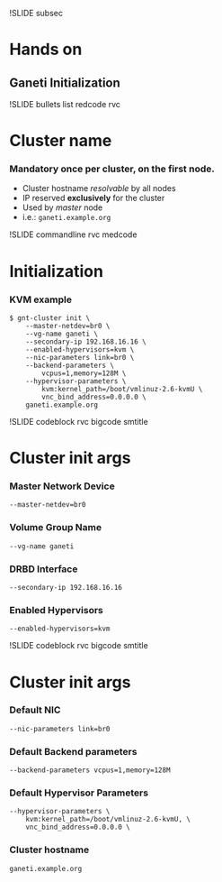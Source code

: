 !SLIDE subsec

# Hands on
## Ganeti Initialization

!SLIDE bullets list redcode rvc

# Cluster name

### **Mandatory** once per cluster, on the first node.

* Cluster hostname _resolvable_ by all nodes
* IP reserved **exclusively** for the cluster
* Used by _master_ node
* i.e.: ``ganeti.example.org``

!SLIDE commandline rvc medcode

# Initialization

### KVM example

    $ gnt-cluster init \
        --master-netdev=br0 \
        --vg-name ganeti \
        --secondary-ip 192.168.16.16 \
        --enabled-hypervisors=kvm \
        --nic-parameters link=br0 \
        --backend-parameters \
            vcpus=1,memory=128M \
        --hypervisor-parameters \
            kvm:kernel_path=/boot/vmlinuz-2.6-kvmU \
            vnc_bind_address=0.0.0.0 \
        ganeti.example.org

!SLIDE codeblock rvc bigcode smtitle

# Cluster init args

### Master Network Device

    --master-netdev=br0

### Volume Group Name

    --vg-name ganeti

### DRBD Interface

    --secondary-ip 192.168.16.16

### Enabled Hypervisors

    --enabled-hypervisors=kvm

!SLIDE codeblock rvc bigcode smtitle

# Cluster init args

### Default NIC

    --nic-parameters link=br0

### Default Backend parameters

    --backend-parameters vcpus=1,memory=128M

### Default Hypervisor Parameters

    --hypervisor-parameters \
        kvm:kernel_path=/boot/vmlinuz-2.6-kvmU, \
        vnc_bind_address=0.0.0.0 \

### Cluster hostname

    ganeti.example.org
